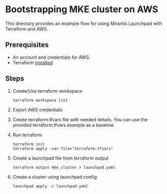 # Bootstrapping MKE cluster on AWS

This directory provides an example flow for using Mirantis Launchpad with Terraform and AWS.

## Prerequisites

* An account and credentials for AWS.
* Terraform [installed](https://learn.hashicorp.com/terraform/getting-started/install)

## Steps
1. Create/Use terraform workspace
   ```
   terraform workspace list
   ```
2. Export AWS credentials
3. Create terraform.tfvars file with needed details. You can use the provided terraform.tfvars.example as a baseline.
4. Run terraform 
   ```
   terraform init
   terraform apply -var-file="terraform.tfvars"
   ```

5. Create a launchpad file from terraform output
   ```
   terraform output mke_cluster > launchpad.yaml
   ```

6. Create a cluster using launchpad config
   ```
   launchpad apply -c launchpad.yaml
   ```
